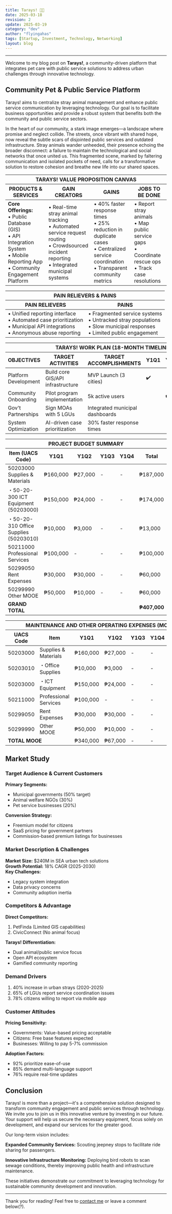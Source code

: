 ```yaml
---
title: Tarays! 🐶😸
date: 2025-03-18
revision: 2
update: 2025-03-19
category: "dev"
author: "flyingahas"
tags: [Startup, Investment, Technology, Networking]
layout: blog
---
```


---

Welcome to my blog post on **Tarays!**, a community-driven platform that integrates pet care with public service solutions to address urban challenges through innovative technology.

## Community Pet & Public Service Platform

Tarays! aims to centralize stray animal management and enhance public service communication by leveraging technology. Our goal is to facilitate business opportunities and provide a robust system that benefits both the community and public service sectors.

In the heart of our community, a stark image emerges—a landscape where promise and neglect collide. The streets, once vibrant with shared hope, now reveal the subtle scars of disjointed public services and outdated infrastructure. Stray animals wander unheeded, their presence echoing the broader disconnect: a failure to maintain the technological and social networks that once united us. This fragmented scene, marked by faltering communication and isolated pockets of need, calls for a transformative solution to restore cohesion and breathe new life into our shared spaces.

<div class="markdown-table">

<table>
  <thead>
    <tr>
      <th colspan="4">TARAYS! VALUE PROPOSITION CANVAS</th>
    </tr>
    <tr>
      <th>PRODUCTS & SERVICES</th>
      <th>GAIN CREATORS</th>
      <th>GAINS</th>
      <th>JOBS TO BE DONE</th>
    </tr>
  </thead>
  <tbody>
    <tr>
      <td>
        <strong>Core Offerings:</strong><br>
        • Public Database (GIS)<br>
        • API Integration System<br>
        • Mobile Reporting App<br>
        • Community Engagement Platform
      </td>
      <td>
        • Real-time stray animal tracking<br>
        • Automated service request routing<br>
        • Crowdsourced incident reporting<br>
        • Integrated municipal systems
      </td>
      <td>
        • 40% faster response times<br>
        • 25% reduction in duplicate cases<br>
        • Centralized service coordination<br>
        • Transparent community metrics
      </td>
      <td>
        • Report stray animals<br>
        • Map public service gaps<br>
        • Coordinate rescue ops<br>
        • Track case resolutions
      </td>
    </tr>
  </tbody>
</table>

</div>

<div class="markdown-table">

<table>
  <thead>
    <tr>
      <th colspan="4">PAIN RELIEVERS & PAINS</th>
    </tr>
    <tr>
      <th>PAIN RELIEVERS</th>
      <th>PAINS</th>
    </tr>
  </thead>
  <tbody>
    <tr>
      <td>
        • Unified reporting interface<br>
        • Automated case prioritization<br>
        • Municipal API integrations<br>
        • Anonymous abuse reporting
      </td>
      <td>
        • Fragmented service systems<br>
        • Untracked stray populations<br>
        • Slow municipal responses<br>
        • Limited public engagement
      </td>
    </tr>
  </tbody>
</table>

</div>

<div class="markdown-table">

<table>
  <thead>
    <tr>
      <th colspan="7">TARAYS! WORK PLAN (18-MONTH TIMELINE)</th>
    </tr>
    <tr>
      <th>OBJECTIVES</th>
      <th>TARGET ACTIVITIES</th>
      <th>TARGET ACCOMPLISHMENTS</th>
      <th>Y1Q1</th>
      <th>Y1Q2</th>
      <th>Y1Q3</th>
      <th>Y1Q4</th>
    </tr>
  </thead>
  <tbody>
    <tr>
      <td>Platform Development</td>
      <td>Build core GIS/API infrastructure</td>
      <td>MVP Launch (3 cities)</td>
      <td>✔️</td>
      <td></td>
      <td></td>
      <td></td>
    </tr>
    <tr>
      <td>Community Onboarding</td>
      <td>Pilot program implementation</td>
      <td>5k active users</td>
      <td></td>
      <td>✔️</td>
      <td></td>
      <td></td>
    </tr>
    <tr>
      <td>Gov't Partnerships</td>
      <td>Sign MOAs with 5 LGUs</td>
      <td>Integrated municipal dashboards</td>
      <td></td>
      <td></td>
      <td>✔️</td>
      <td></td>
    </tr>
    <tr>
      <td>System Optimization</td>
      <td>AI-driven case prioritization</td>
      <td>30% faster response times</td>
      <td></td>
      <td></td>
      <td></td>
      <td>✔️</td>
    </tr>
  </tbody>
</table>

</div>

<div class="markdown-table">

<table>
  <thead>
    <tr>
      <th colspan="6">PROJECT BUDGET SUMMARY</th>
    </tr>
    <tr>
      <th>Item (UACS Code)</th>
      <th>Y1Q1</th>
      <th>Y1Q2</th>
      <th>Y1Q3</th>
      <th>Y1Q4</th>
      <th>Total</th>
    </tr>
  </thead>
  <tbody>
    <tr>
      <td data-label="Item">50203000 Supplies & Materials</td>
      <td data-label="Y1Q1">₱160,000</td>
      <td data-label="Y1Q2">₱27,000</td>
      <td data-label="Y1Q3">-</td>
      <td data-label="Y1Q4">-</td>
      <td data-label="Total">₱187,000</td>
    </tr>
    <tr>
      <td data-label="Breakdown">・50-20-300 ICT Equipment (50203000)</td>
      <td>₱150,000</td>
      <td>₱24,000</td>
      <td>-</td>
      <td>-</td>
      <td>₱174,000</td>
    </tr>
    <tr>
      <td data-label="Breakdown">・50-20-310 Office Supplies (50203010)</td>
      <td>₱10,000</td>
      <td>₱3,000</td>
      <td>-</td>
      <td>-</td>
      <td>₱13,000</td>
    </tr>
    <tr>
      <td data-label="Item">50211000 Professional Services</td>
      <td>₱100,000</td>
      <td>-</td>
      <td>-</td>
      <td>-</td>
      <td>₱100,000</td>
    </tr>
    <tr>
      <td data-label="Item">50299050 Rent Expenses</td>
      <td>₱30,000</td>
      <td>₱30,000</td>
      <td>-</td>
      <td>-</td>
      <td>₱60,000</td>
    </tr>
    <tr>
      <td data-label="Item">50299990 Other MOOE</td>
      <td>₱50,000</td>
      <td>₱10,000</td>
      <td>-</td>
      <td>-</td>
      <td>₱60,000</td>
    </tr>
    <tr>
      <td data-label="Total"><strong>GRAND TOTAL</strong></td>
      <td colspan="4"></td>
      <td><strong>₱407,000</strong></td>
    </tr>
  </tbody>
</table>

</div>

<div class="markdown-table">

<table>
  <thead>
    <tr>
      <th colspan="12">MAINTENANCE AND OTHER OPERATING EXPENSES (MOOE)</th>
    </tr>
    <tr>
      <th>UACS Code</th>
      <th>Item</th>
      <th>Y1Q1</th>
      <th>Y1Q2</th>
      <th>Y1Q3</th>
      <th>Y1Q4</th>
      <th>Total</th>
    </tr>
  </thead>
  <tbody>
    <tr>
      <td>50203000</td>
      <td>Supplies & Materials</td>
      <td>₱160,000</td>
      <td>₱27,000</td>
      <td>-</td>
      <td>-</td>
      <td>₱187,000</td>
    </tr>
    <tr>
      <td>50203010</td>
      <td>・Office Supplies</td>
      <td>₱10,000</td>
      <td>₱3,000</td>
      <td>-</td>
      <td>-</td>
      <td>₱13,000</td>
    </tr>
    <tr>
      <td>50203000</td>
      <td>・ICT Equipment</td>
      <td>₱150,000</td>
      <td>₱24,000</td>
      <td>-</td>
      <td>-</td>
      <td>₱174,000</td>
    </tr>
    <tr>
      <td>50211000</td>
      <td>Professional Services</td>
      <td>₱100,000</td>
      <td>-</td>
      <td>-</td>
      <td>-</td>
      <td>₱100,000</td>
    </tr>
    <tr>
      <td>50299050</td>
      <td>Rent Expenses</td>
      <td>₱30,000</td>
      <td>₱30,000</td>
      <td>-</td>
      <td>-</td>
      <td>₱60,000</td>
    </tr>
    <tr>
      <td>50299990</td>
      <td>Other MOOE</td>
      <td>₱50,000</td>
      <td>₱10,000</td>
      <td>-</td>
      <td>-</td>
      <td>₱60,000</td>
    </tr>
    <tr>
      <td colspan="2"><strong>TOTAL MOOE</strong></td>
      <td>₱340,000</td>
      <td>₱67,000</td>
      <td>-</td>
      <td>-</td>
      <td><strong>₱407,000</strong></td>
    </tr>
  </tbody>
</table>

</div>

## Market Study

### Target Audience & Current Customers
**Primary Segments:**
- Municipal governments (50% target)
- Animal welfare NGOs (30%)
- Pet service businesses (20%)

**Conversion Strategy:**
- Freemium model for citizens
- SaaS pricing for government partners
- Commission-based premium listings for businesses

### Market Description & Challenges
**Market Size:** $240M in SEA urban tech solutions  
**Growth Potential:** 18% CAGR (2025-2030)  
**Key Challenges:**
- Legacy system integration
- Data privacy concerns
- Community adoption inertia

### Competitors & Advantage
**Direct Competitors:**
1. PetFinda (Limited GIS capabilities)
2. CivicConnect (No animal focus)

**Tarays! Differentiation:**
- Dual animal/public service focus
- Open API ecosystem
- Gamified community reporting

### Demand Drivers
1. 40% increase in urban strays (2020-2025)
2. 65% of LGUs report service coordination issues
3. 78% citizens willing to report via mobile app

### Customer Attitudes
**Pricing Sensitivity:**
- Governments: Value-based pricing acceptable
- Citizens: Free base features expected
- Businesses: Willing to pay 5-7% commission

**Adoption Factors:**
- 92% prioritize ease-of-use
- 85% demand multi-language support
- 76% require real-time updates

## Conclusion

Tarays! is more than a project—it's a comprehensive solution designed to transform community engagement and public services through technology. We invite you to join us in this innovative venture by investing in our future. Your support will help us secure the necessary equipment, focus solely on development, and expand our services for the greater good.

Our long-term vision includes:

**Expanded Community Services:** Scouting jeepney stops to facilitate ride sharing for passengers.

**Innovative Infrastructure Monitoring:** Deploying bird robots to scan sewage conditions, thereby improving public health and infrastructure maintenance.

These initiatives demonstrate our commitment to leveraging technology for sustainable community development and innovation.

---

Thank you for reading! Feel free to [contact me](mailto:flyingahas@kulmata.com) or leave a comment below(?).


